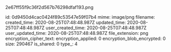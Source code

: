 2e67ff55f9c36f2d567b76298dfaf193.png

id: 0d9450d4cac0424f89c53547e59f07b4
mime: image/png
filename: 
created_time: 2020-08-25T07:48:48.987Z
updated_time: 2020-08-25T07:48:48.987Z
user_created_time: 2020-08-25T07:48:48.987Z
user_updated_time: 2020-08-25T07:48:48.987Z
file_extension: png
encryption_cipher_text: 
encryption_applied: 0
encryption_blob_encrypted: 0
size: 290467
is_shared: 0
type_: 4